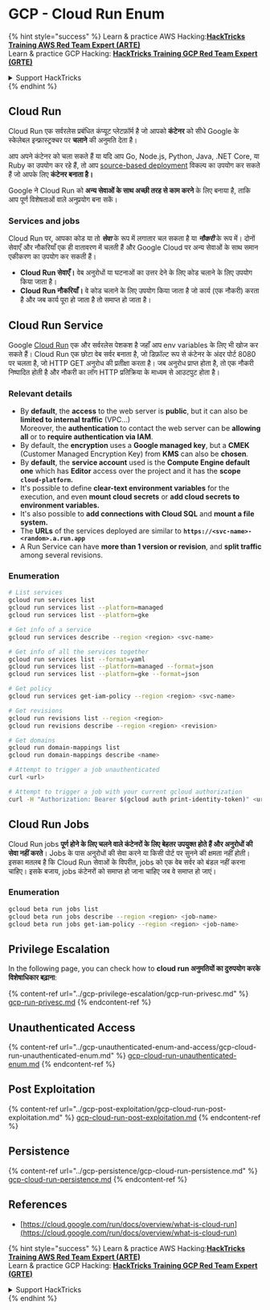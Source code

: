 # GCP - Cloud Run Enum

{% hint style="success" %}
Learn & practice AWS Hacking:<img src="../../../.gitbook/assets/image (1).png" alt="" data-size="line">[**HackTricks Training AWS Red Team Expert (ARTE)**](https://training.hacktricks.xyz/courses/arte)<img src="../../../.gitbook/assets/image (1).png" alt="" data-size="line">\
Learn & practice GCP Hacking: <img src="../../../.gitbook/assets/image (2).png" alt="" data-size="line">[**HackTricks Training GCP Red Team Expert (GRTE)**<img src="../../../.gitbook/assets/image (2).png" alt="" data-size="line">](https://training.hacktricks.xyz/courses/grte)

<details>

<summary>Support HackTricks</summary>

* Check the [**subscription plans**](https://github.com/sponsors/carlospolop)!
* **Join the** 💬 [**Discord group**](https://discord.gg/hRep4RUj7f) or the [**telegram group**](https://t.me/peass) or **follow** us on **Twitter** 🐦 [**@hacktricks\_live**](https://twitter.com/hacktricks\_live)**.**
* **Share hacking tricks by submitting PRs to the** [**HackTricks**](https://github.com/carlospolop/hacktricks) and [**HackTricks Cloud**](https://github.com/carlospolop/hacktricks-cloud) github repos.

</details>
{% endhint %}

## Cloud Run <a href="#reviewing-cloud-run-configurations" id="reviewing-cloud-run-configurations"></a>

Cloud Run एक सर्वरलेस प्रबंधित कंप्यूट प्लेटफ़ॉर्म है जो आपको **कंटेनर** को सीधे Google के स्केलेबल इन्फ्रास्ट्रक्चर पर **चलाने** की अनुमति देता है।

आप अपने कंटेनर को चला सकते हैं या यदि आप Go, Node.js, Python, Java, .NET Core, या Ruby का उपयोग कर रहे हैं, तो आप [source-based deployment](https://cloud.google.com/run/docs/deploying-source-code) विकल्प का उपयोग कर सकते हैं जो आपके लिए **कंटेनर बनाता है।**

Google ने Cloud Run को **अन्य सेवाओं के साथ अच्छी तरह से काम करने** के लिए बनाया है, ताकि आप पूर्ण विशेषताओं वाले अनुप्रयोग बना सकें।

### Services and jobs <a href="#services-and-jobs" id="services-and-jobs"></a>

Cloud Run पर, आपका कोड या तो _**सेवा**_ के रूप में लगातार चल सकता है या _**नौकरी**_ के रूप में। दोनों सेवाएँ और नौकरियाँ एक ही वातावरण में चलती हैं और Google Cloud पर अन्य सेवाओं के साथ समान एकीकरण का उपयोग कर सकती हैं।

* **Cloud Run सेवाएँ।** वेब अनुरोधों या घटनाओं का उत्तर देने के लिए कोड चलाने के लिए उपयोग किया जाता है।
* **Cloud Run नौकरियाँ।** वे कोड चलाने के लिए उपयोग किया जाता है जो कार्य (एक नौकरी) करता है और जब कार्य पूरा हो जाता है तो समाप्त हो जाता है।

## Cloud Run Service

Google [Cloud Run](https://cloud.google.com/run) एक और सर्वरलेस पेशकश है जहाँ आप env variables के लिए भी खोज कर सकते हैं। Cloud Run एक छोटा वेब सर्वर बनाता है, जो डिफ़ॉल्ट रूप से कंटेनर के अंदर पोर्ट 8080 पर चलता है, जो HTTP GET अनुरोध की प्रतीक्षा करता है। जब अनुरोध प्राप्त होता है, तो एक नौकरी निष्पादित होती है और नौकरी का लॉग HTTP प्रतिक्रिया के माध्यम से आउटपुट होता है।

### Relevant details

* By **default**, the **access** to the web server is **public**, but it can also be **limited to internal traffic** (VPC...)\
Moreover, the **authentication** to contact the web server can be **allowing all** or to **require authentication via IAM**.
* By default, the **encryption** uses a **Google managed key**, but a **CMEK** (Customer Managed Encryption Key) from **KMS** can also be **chosen**.
* By **default**, the **service account** used is the **Compute Engine default one** which has **Editor** access over the project and it has the **scope `cloud-platform`.**
* It's possible to define **clear-text environment variables** for the execution, and even **mount cloud secrets** or **add cloud secrets to environment variables.**
* It's also possible to **add connections with Cloud SQL** and **mount a file system.**
* The **URLs** of the services deployed are similar to **`https://<svc-name>-<random>.a.run.app`**
* A Run Service can have **more than 1 version or revision**, and **split traffic** among several revisions.

### Enumeration
```bash
# List services
gcloud run services list
gcloud run services list --platform=managed
gcloud run services list --platform=gke

# Get info of a service
gcloud run services describe --region <region> <svc-name>

# Get info of all the services together
gcloud run services list --format=yaml
gcloud run services list --platform=managed --format=json
gcloud run services list --platform=gke --format=json

# Get policy
gcloud run services get-iam-policy --region <region> <svc-name>

# Get revisions
gcloud run revisions list --region <region>
gcloud run revisions describe --region <region> <revision>

# Get domains
gcloud run domain-mappings list
gcloud run domain-mappings describe <name>

# Attempt to trigger a job unauthenticated
curl <url>

# Attempt to trigger a job with your current gcloud authorization
curl -H "Authorization: Bearer $(gcloud auth print-identity-token)" <url>
```
## Cloud Run Jobs

Cloud Run jobs **पूर्ण होने के लिए चलने वाले कंटेनरों के लिए बेहतर उपयुक्त होते हैं और अनुरोधों की सेवा नहीं करते**। Jobs के पास अनुरोधों की सेवा करने या किसी पोर्ट पर सुनने की क्षमता नहीं होती। इसका मतलब है कि Cloud Run सेवाओं के विपरीत, jobs को एक वेब सर्वर को बंडल नहीं करना चाहिए। इसके बजाय, jobs कंटेनरों को समाप्त हो जाना चाहिए जब वे समाप्त हो जाएं।

### Enumeration
```bash
gcloud beta run jobs list
gcloud beta run jobs describe --region <region> <job-name>
gcloud beta run jobs get-iam-policy --region <region> <job-name>
```
## Privilege Escalation

In the following page, you can check how to **cloud run अनुमतियों का दुरुपयोग करके विशेषाधिकार बढ़ाना**:

{% content-ref url="../gcp-privilege-escalation/gcp-run-privesc.md" %}
[gcp-run-privesc.md](../gcp-privilege-escalation/gcp-run-privesc.md)
{% endcontent-ref %}

## Unauthenticated Access

{% content-ref url="../gcp-unauthenticated-enum-and-access/gcp-cloud-run-unauthenticated-enum.md" %}
[gcp-cloud-run-unauthenticated-enum.md](../gcp-unauthenticated-enum-and-access/gcp-cloud-run-unauthenticated-enum.md)
{% endcontent-ref %}

## Post Exploitation

{% content-ref url="../gcp-post-exploitation/gcp-cloud-run-post-exploitation.md" %}
[gcp-cloud-run-post-exploitation.md](../gcp-post-exploitation/gcp-cloud-run-post-exploitation.md)
{% endcontent-ref %}

## Persistence

{% content-ref url="../gcp-persistence/gcp-cloud-run-persistence.md" %}
[gcp-cloud-run-persistence.md](../gcp-persistence/gcp-cloud-run-persistence.md)
{% endcontent-ref %}

## References

* [https://cloud.google.com/run/docs/overview/what-is-cloud-run](https://cloud.google.com/run/docs/overview/what-is-cloud-run)

{% hint style="success" %}
Learn & practice AWS Hacking:<img src="../../../.gitbook/assets/image (1).png" alt="" data-size="line">[**HackTricks Training AWS Red Team Expert (ARTE)**](https://training.hacktricks.xyz/courses/arte)<img src="../../../.gitbook/assets/image (1).png" alt="" data-size="line">\
Learn & practice GCP Hacking: <img src="../../../.gitbook/assets/image (2).png" alt="" data-size="line">[**HackTricks Training GCP Red Team Expert (GRTE)**<img src="../../../.gitbook/assets/image (2).png" alt="" data-size="line">](https://training.hacktricks.xyz/courses/grte)

<details>

<summary>Support HackTricks</summary>

* Check the [**subscription plans**](https://github.com/sponsors/carlospolop)!
* **Join the** 💬 [**Discord group**](https://discord.gg/hRep4RUj7f) or the [**telegram group**](https://t.me/peass) or **follow** us on **Twitter** 🐦 [**@hacktricks\_live**](https://twitter.com/hacktricks\_live)**.**
* **Share hacking tricks by submitting PRs to the** [**HackTricks**](https://github.com/carlospolop/hacktricks) and [**HackTricks Cloud**](https://github.com/carlospolop/hacktricks-cloud) github repos.

</details>
{% endhint %}
